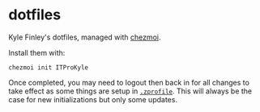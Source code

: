 # dotfiles

Kyle Finley's dotfiles, managed with [chezmoi](https://www.chezmoi.io/).

Install them with:

```console
chezmoi init ITProKyle
```

Once completed, you may need to logout then back in for all changes to take effect as some things are setup in [`.zprofile`](./src/dot_zprofile).
This will always be the case for new initializations but only some updates.

